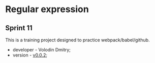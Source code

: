 # Regular expression
## Sprint 11

This is a training project designed to practice webpack/babel/github.
- developer - Volodin Dmitry;
- version - [v0.0.2](https://dmv46.github.io/form/); 